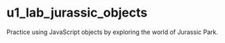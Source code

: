 # u1_lab_jurassic_objects
Practice using JavaScript objects by exploring the world of Jurassic Park.

